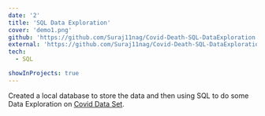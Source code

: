 ```yaml
---
date: '2'
title: 'SQL Data Exploration'
cover: 'demo1.png'
github: 'https://github.com/Suraj11nag/Covid-Death-SQL-DataExploration'
external: 'https://github.com/Suraj11nag/Covid-Death-SQL-DataExploration/blob/main/Queries'
tech:
  - SQL

showInProjects: true
---
```


Created a local database to store the data and then using SQL to do some Data Exploration on [Covid Data Set](https://ourworldindata.org/covid-deaths). 
